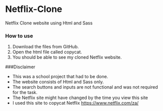 # Netflix-Clone
Netflix Clone website using Html and Sass

### How to use
1. Download the files from GitHub.
2. Open the html file called copycat.
3. You should be able to see my cloned Netflix website.

###Disclaimer 
- This was a school project that had to be done.
- The website consists of Html and Sass only.
- The search buttons and inputs are not functional and was not required for the task.
- The Netflix site might have changed by the time you view this site
- I used this site to copycat Netflix https://www.netflix.com/za/ 
